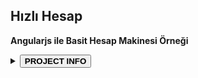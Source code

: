 ## Hızlı Hesap
<link rel="stylesheet" media="all" href="https://cdn.jsdelivr.net/npm/normalize.css@8/normalize.min.css">
<strong>Angularjs ile Basit Hesap Makinesi Örneği</strong>
<p>
  <details>
    <summary><button><strong>PROJECT INFO</strong></button></summary>
    <hr>
PROJECT WEB ADDRESS: <strong>https://wstatic.github.io/hizlihesap/</strong>
<br>
<br>
PROJECT SOURCE: <strong>https://github.com/wstatic/hizlihesap/</strong>
<br>
<br>
LICENSE NAME: <strong>MIT</strong> 
<br>
<br>
LICENSE SOURCE: <strong>https://github.com/wstatic/hizlihesap/blob/master/LICENSE</strong>
</details>
</p>

